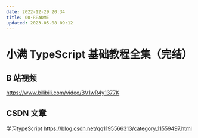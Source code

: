 ```yaml
---
date: 2022-12-29 20:34
title: 00-README
updated: 2023-05-08 09:12
---
```


# 小满 TypeScript 基础教程全集（完结）

## B 站视频
https://www.bilibili.com/video/BV1wR4y1377K

## CSDN 文章
学习typeScript
https://blog.csdn.net/qq1195566313/category_11559497.html